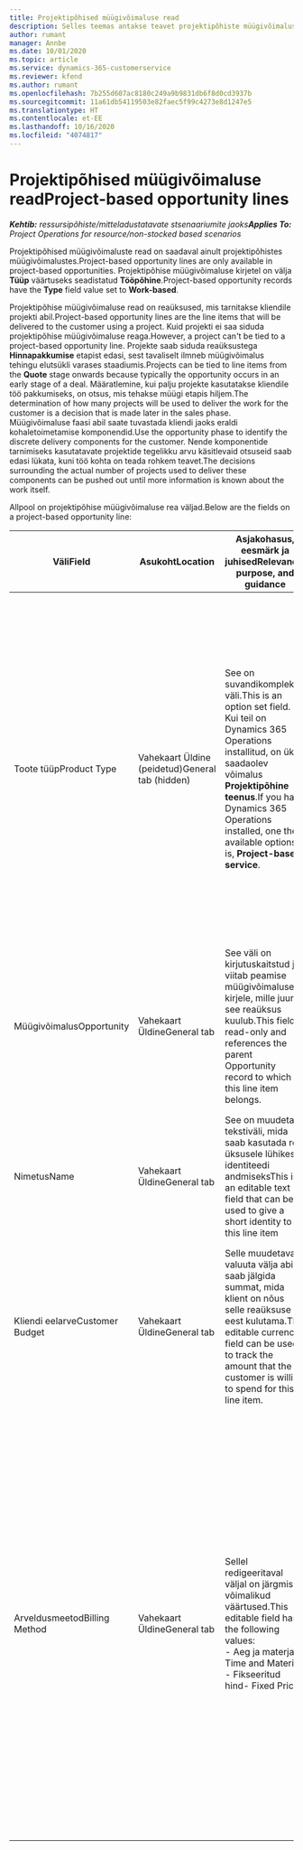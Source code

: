 ```yaml
---
title: Projektipõhised müügivõimaluse read
description: Selles teemas antakse teavet projektipõhiste müügivõimaluse ridadega töötamise kohta.
author: rumant
manager: Annbe
ms.date: 10/01/2020
ms.topic: article
ms.service: dynamics-365-customerservice
ms.reviewer: kfend
ms.author: rumant
ms.openlocfilehash: 7b255d607ac8180c249a9b9831db6f8d0cd3937b
ms.sourcegitcommit: 11a61db54119503e82faec5f99c4273e8d1247e5
ms.translationtype: HT
ms.contentlocale: et-EE
ms.lasthandoff: 10/16/2020
ms.locfileid: "4074817"
---
```

# <a name="project-based-opportunity-lines"></a><span data-ttu-id="37f2e-103">Projektipõhised müügivõimaluse read</span><span class="sxs-lookup"><span data-stu-id="37f2e-103">Project-based opportunity lines</span></span>

<span data-ttu-id="37f2e-104">_**Kehtib:** ressursipõhiste/mitteladustatavate stsenaariumite jaoks_</span><span class="sxs-lookup"><span data-stu-id="37f2e-104">_**Applies To:** Project Operations for resource/non-stocked based scenarios_</span></span>


<span data-ttu-id="37f2e-105">Projektipõhised müügivõimaluste read on saadaval ainult projektipõhistes müügivõimalustes.</span><span class="sxs-lookup"><span data-stu-id="37f2e-105">Project-based opportunity lines are only available in project-based opportunities.</span></span> <span data-ttu-id="37f2e-106">Projektipõhise müügivõimaluse kirjetel on välja **Tüüp** väärtuseks seadistatud **Tööpõhine**.</span><span class="sxs-lookup"><span data-stu-id="37f2e-106">Project-based opportunity records have the **Type** field value set to **Work-based**.</span></span>

<span data-ttu-id="37f2e-107">Projektipõhise müügivõimaluse read on reaüksused, mis tarnitakse kliendile projekti abil.</span><span class="sxs-lookup"><span data-stu-id="37f2e-107">Project-based opportunity lines are the line items that will be delivered to the customer using a project.</span></span> <span data-ttu-id="37f2e-108">Kuid projekti ei saa siduda projektipõhise müügivõimaluse reaga.</span><span class="sxs-lookup"><span data-stu-id="37f2e-108">However, a project can't be tied to a project-based opportunity line.</span></span> <span data-ttu-id="37f2e-109">Projekte saab siduda reaüksustega **Hinnapakkumise** etapist edasi, sest tavaliselt ilmneb müügivõimalus tehingu elutsükli varases staadiumis.</span><span class="sxs-lookup"><span data-stu-id="37f2e-109">Projects can be tied to line items from the **Quote** stage onwards because typically the opportunity occurs in an early stage of a deal.</span></span> <span data-ttu-id="37f2e-110">Määratlemine, kui palju projekte kasutatakse kliendile töö pakkumiseks, on otsus, mis tehakse müügi etapis hiljem.</span><span class="sxs-lookup"><span data-stu-id="37f2e-110">The determination of how many projects will be used to deliver the work for the customer is a decision that is made later in the sales phase.</span></span> <span data-ttu-id="37f2e-111">Müügivõimaluse faasi abil saate tuvastada kliendi jaoks eraldi kohaletoimetamise komponendid.</span><span class="sxs-lookup"><span data-stu-id="37f2e-111">Use the opportunity phase to identify the discrete delivery components for the customer.</span></span> <span data-ttu-id="37f2e-112">Nende komponentide tarnimiseks kasutatavate projektide tegelikku arvu käsitlevaid otsuseid saab edasi lükata, kuni töö kohta on teada rohkem teavet.</span><span class="sxs-lookup"><span data-stu-id="37f2e-112">The decisions surrounding the actual number of projects used to deliver these components can be pushed out until more information is known about the work itself.</span></span>

<span data-ttu-id="37f2e-113">Allpool on projektipõhise müügivõimaluse rea väljad.</span><span class="sxs-lookup"><span data-stu-id="37f2e-113">Below are the fields on a project-based opportunity line:</span></span>

| <span data-ttu-id="37f2e-114">**Väli**</span><span class="sxs-lookup"><span data-stu-id="37f2e-114">**Field**</span></span> | <span data-ttu-id="37f2e-115">**Asukoht**</span><span class="sxs-lookup"><span data-stu-id="37f2e-115">**Location**</span></span> | <span data-ttu-id="37f2e-116">**Asjakohasus, eesmärk ja juhised**</span><span class="sxs-lookup"><span data-stu-id="37f2e-116">**Relevance, purpose, and guidance**</span></span> | <span data-ttu-id="37f2e-117">**Allavoolu mõjud**</span><span class="sxs-lookup"><span data-stu-id="37f2e-117">**Downstream impact**</span></span> |
| --- | --- | --- | --- |
| <span data-ttu-id="37f2e-118">Toote tüüp</span><span class="sxs-lookup"><span data-stu-id="37f2e-118">Product Type</span></span> | <span data-ttu-id="37f2e-119">Vahekaart Üldine (peidetud)</span><span class="sxs-lookup"><span data-stu-id="37f2e-119">General tab (hidden)</span></span> | <span data-ttu-id="37f2e-120">See on suvandikomplekti väli.</span><span class="sxs-lookup"><span data-stu-id="37f2e-120">This is an option set field.</span></span> <span data-ttu-id="37f2e-121">Kui teil on Dynamics 365 Operations installitud, on üks saadaolev võimalus **Projektipõhine teenus**.</span><span class="sxs-lookup"><span data-stu-id="37f2e-121">If you have Dynamics 365 Operations installed, one the available options is, **Project-based service**.</span></span>  | <span data-ttu-id="37f2e-122">Selle välja väärtuseks seatakse **Projektipõhine teenus** , kui loote projektipõhise ridade ruudustiku kaudu projektipõhise müügivõimaluse rea.</span><span class="sxs-lookup"><span data-stu-id="37f2e-122">The value of this field is set to **Project-based service** when you create the project-based opportunity line from the project-based lines grid on the Opportunity.</span></span> <br> <span data-ttu-id="37f2e-123">Kui muudate või alistate selle väärtuse, ei lubata projekti funktsionaalsust teie projektipõhistele reaüksustele.</span><span class="sxs-lookup"><span data-stu-id="37f2e-123">If you change or override this value, the project functionality won't be enabled on your project-based line items.</span></span> |
| <span data-ttu-id="37f2e-124">Müügivõimalus</span><span class="sxs-lookup"><span data-stu-id="37f2e-124">Opportunity</span></span> | <span data-ttu-id="37f2e-125">Vahekaart Üldine</span><span class="sxs-lookup"><span data-stu-id="37f2e-125">General tab</span></span> | <span data-ttu-id="37f2e-126">See väli on kirjutuskaitstud ja viitab peamise müügivõimaluse kirjele, mille juurde see reaüksus kuulub.</span><span class="sxs-lookup"><span data-stu-id="37f2e-126">This field is read-only and references the parent Opportunity record to which this line item belongs.</span></span> | <span data-ttu-id="37f2e-127">Sellest väljast puudub allavoolu mõju.</span><span class="sxs-lookup"><span data-stu-id="37f2e-127">There is no downstream impact of this field.</span></span> |
| <span data-ttu-id="37f2e-128">Nimetus</span><span class="sxs-lookup"><span data-stu-id="37f2e-128">Name</span></span> | <span data-ttu-id="37f2e-129">Vahekaart Üldine</span><span class="sxs-lookup"><span data-stu-id="37f2e-129">General tab</span></span> | <span data-ttu-id="37f2e-130">See on muudetav tekstiväli, mida saab kasutada rea üksusele lühikese identiteedi andmiseks</span><span class="sxs-lookup"><span data-stu-id="37f2e-130">This is an editable text field that can be used to give a short identity to this line item</span></span> | <span data-ttu-id="37f2e-131">See väärtus viiakse hinnapakkumise reale üle, kui loote selle müügivõimaluse põhjal hinnapakkumise</span><span class="sxs-lookup"><span data-stu-id="37f2e-131">This value is carried over to the quote line when you create a quote from this opportunity</span></span> |
| <span data-ttu-id="37f2e-132">Kliendi eelarve</span><span class="sxs-lookup"><span data-stu-id="37f2e-132">Customer Budget</span></span> | <span data-ttu-id="37f2e-133">Vahekaart Üldine</span><span class="sxs-lookup"><span data-stu-id="37f2e-133">General tab</span></span> | <span data-ttu-id="37f2e-134">Selle muudetavat valuuta välja abil saab jälgida summat, mida klient on nõus selle reaüksuse eest kulutama.</span><span class="sxs-lookup"><span data-stu-id="37f2e-134">This editable currency field can be used to track the amount that the customer is willing to spend for this line item.</span></span> | <span data-ttu-id="37f2e-135">See väärtus viiakse hinnapakkumise rea vastavale väljale üle, kui loote selle müügivõimaluse põhjal hinnapakkumise</span><span class="sxs-lookup"><span data-stu-id="37f2e-135">This value is carried over to the corresponding field on the quote line when you create a quote from this opportunity</span></span> |
| <span data-ttu-id="37f2e-136">Arveldusmeetod</span><span class="sxs-lookup"><span data-stu-id="37f2e-136">Billing Method</span></span> | <span data-ttu-id="37f2e-137">Vahekaart Üldine</span><span class="sxs-lookup"><span data-stu-id="37f2e-137">General tab</span></span> | <span data-ttu-id="37f2e-138">Sellel redigeeritaval väljal on järgmised võimalikud väärtused.</span><span class="sxs-lookup"><span data-stu-id="37f2e-138">This editable field has the following values:</span></span></br><span data-ttu-id="37f2e-139">- Aeg ja materjal</span><span class="sxs-lookup"><span data-stu-id="37f2e-139">- Time and Material</span></span></br><span data-ttu-id="37f2e-140">- Fikseeritud hind</span><span class="sxs-lookup"><span data-stu-id="37f2e-140">- Fixed Price</span></span> | <span data-ttu-id="37f2e-141">See väärtus viiakse hinnapakkumise rea vastavale väljale üle, kui loote selle müügivõimaluse põhjal hinnapakkumise.</span><span class="sxs-lookup"><span data-stu-id="37f2e-141">This value is carried over to the corresponding field on the quote line when you create a quote from this opportunity.</span></span> <span data-ttu-id="37f2e-142">Pärast hinnapakkumise rea loomist on väli lukus ja seda ei saa muuta.</span><span class="sxs-lookup"><span data-stu-id="37f2e-142">After the quote line is created, the field is locked and can't be changed.</span></span> <span data-ttu-id="37f2e-143">Määrake selle välja väärtus nii täpselt kui võimalik.</span><span class="sxs-lookup"><span data-stu-id="37f2e-143">Assign this field value as accurately as possible.</span></span> <span data-ttu-id="37f2e-144">Kui peate hinnapakkumise real selle välja väärtust muutma, kustutage ja looge hinnapakkumise rida uuesti.</span><span class="sxs-lookup"><span data-stu-id="37f2e-144">If you need to change the value of this field on the quote line, delete and re-create the quote line.</span></span> |
